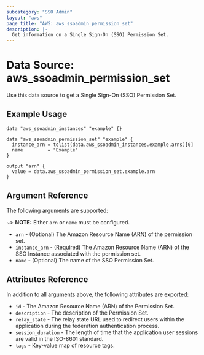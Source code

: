 ```yaml
---
subcategory: "SSO Admin"
layout: "aws"
page_title: "AWS: aws_ssoadmin_permission_set"
description: |-
  Get information on a Single Sign-On (SSO) Permission Set.
---
```


# Data Source: aws_ssoadmin_permission_set

Use this data source to get a Single Sign-On (SSO) Permission Set.

## Example Usage

```hcl
data "aws_ssoadmin_instances" "example" {}

data "aws_ssoadmin_permission_set" "example" {
  instance_arn = tolist(data.aws_ssoadmin_instances.example.arns)[0]
  name         = "Example"
}

output "arn" {
  value = data.aws_ssoadmin_permission_set.example.arn
}
```

## Argument Reference

The following arguments are supported:

~> **NOTE:** Either `arn` or `name` must be configured.

* `arn` - (Optional) The Amazon Resource Name (ARN) of the permission set.
* `instance_arn` - (Required) The Amazon Resource Name (ARN) of the SSO Instance associated with the permission set.
* `name` - (Optional) The name of the SSO Permission Set.

## Attributes Reference

In addition to all arguments above, the following attributes are exported:

* `id` - The Amazon Resource Name (ARN) of the Permission Set.
* `description` - The description of the Permission Set.
* `relay_state` - The relay state URL used to redirect users within the application during the federation authentication process.
* `session_duration` - The length of time that the application user sessions are valid in the ISO-8601 standard.
* `tags` - Key-value map of resource tags.
